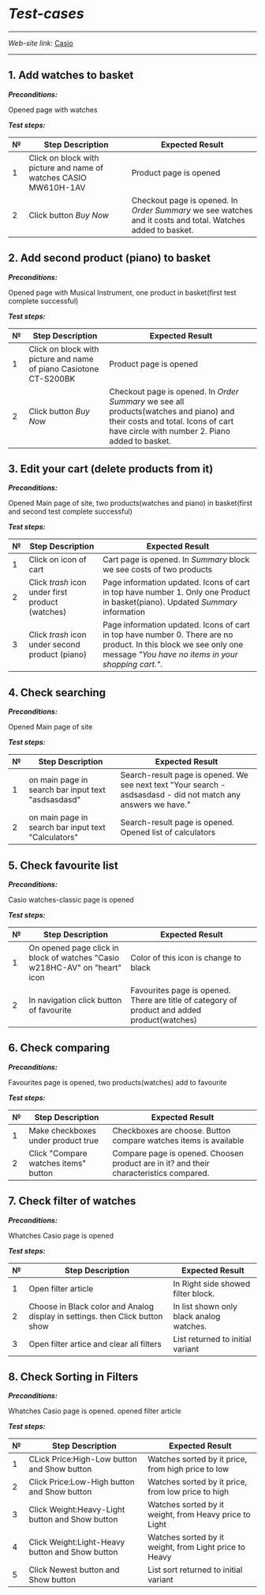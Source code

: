 # _Test-cases_
---
*Web-site link:* [Casio](https://www.casio.com/us/ "Casio")

---

## 1. Add watches to basket


***Preconditions:*** 

Opened page with watches

***Test steps:***

| № |  Step Description   |  Expected Result  |
|---|------------------------|-------------------|
| 1 | Click on block with picture and name of watches CASIO MW610H-1AV | Product page is opened |
| 2 | Click button _Buy Now_   | Checkout page is opened. In _Order Summary_ we see watches and it costs and total. Watches added to basket. |


## 2. Add second product (piano) to basket


***Preconditions:*** 

Opened page with Musical Instrument, one product in basket(first test complete successful) 

***Test steps:***

| № |  Step Description   |  Expected Result  |
|---|------------------------|-------------------|
| 1 | Click on block with picture and name of piano Casiotone CT-S200BK | Product page is opened |
| 2 | Click button _Buy Now_   | Checkout page is opened. In _Order Summary_ we see all products(watches and piano) and their costs and total. Icons of cart have circle with number 2. Piano added to basket. |


## 3. Edit your cart (delete products from it)


***Preconditions:*** 

Opened Main page of site, two products(watches and piano) in basket(first and second test complete successful) 

***Test steps:***

| № |  Step Description   |  Expected Result  |
|---|------------------------|-------------------|
| 1 | Click on icon of cart | Cart page is opened. In _Summary_ block we see costs of two products |
| 2 | Click _trash_ icon under first product (watches)   | Page information updated. Icons of cart in top have number 1. Only one Product in basket(piano). Updated _Summary_ information |
| 3 | Click _trash_ icon under second product (piano)  | Page information updated. Icons of cart in top have number 0. There are no product. In this block we see only one message _"You have no items in your shopping cart."_. |


## 4. Check searching


***Preconditions:*** 

Opened Main page of site

***Test steps:***

| № |  Step Description   |  Expected Result  |
|---|------------------------|-------------------|
| 1 | on main page in search bar input text "asdsasdasd" | Search-result page is opened. We see next text "Your search - asdsasdasd - did not match any answers we have." |
| 2 | on main page in search bar input text "Calculators"   | Search-result page is opened. Opened list of calculators |


## 5. Check favourite list


***Preconditions:*** 

Casio watches-classic page is opened

***Test steps:***

| № |  Step Description   |  Expected Result  |
|---|------------------------|-------------------|
| 1 | On opened page click in block of watches "Casio w218HC-AV" on "heart" icon | Color of this icon is change to black |
| 2 | In navigation click button of favourite   | Favourites page is opened. There are title of category of product and added product(watches) |

 
## 6. Check comparing

***Preconditions:*** 

Favourites page is opened, two products(watches) add to favourite

***Test steps:***

| № |  Step Description   |  Expected Result  |
|---|------------------------|-------------------|
| 1 | Make checkboxes under product true | Checkboxes are choose. Button compare watches items is available |
| 2 | Click "Compare watches items" button   | Compare page is opened. Choosen product are in it? and their characteristics compared. |


## 7. Check filter of watches

***Preconditions:*** 

Whatches Casio page is opened

***Test steps:***

| № |  Step Description   |  Expected Result  |
|---|------------------------|-------------------|
| 1 | Open filter article | In Right side showed filter block. |
| 2 | Choose in Black color and Analog display in settings. then Click button show  | In list shown only black analog watches. |
| 3 | Open filter artice and clear all filters | List returned to initial variant |


## 8. Check Sorting in Filters

***Preconditions:*** 

Whatches Casio page is opened. opened filter article

***Test steps:***

| № |  Step Description   |  Expected Result  |
|---|------------------------|-------------------|
| 1 | CLick Price:High-Low button and Show button | Watches sorted by it price, from high price to low |
| 2 | Click Price:Low-High button and Show button | Watches sorted by it price, from low price to high |
| 3 | Click Weight:Heavy-Light button and Show button | Watches sorted by it weight, from Heavy price to Light |
| 4 | Click Weight:Light-Heavy button and Show button | Watches sorted by it weight, from Light price to Heavy |
| 5 | Click Newest button and Show button | List sort returned to initial variant |